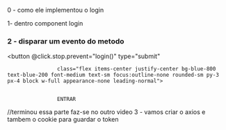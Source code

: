 0 - como ele implementou o login



1- dentro component login
<template>
    <div style="height: 500px; ">
        <LoginMenu />

        <div
            
            class="rounded-sm bg-100 p-4 mb-4"
        >
            <h3 :class="`text-sm leading-5 font-medium text-800`">
                
            </h3>
        </div>

        
            <div class="grid gap-2">
               
                    <input
                        v-model="email"
                        type="text"
                        placeholder="Digite seu e-mail"
                        class="bg-gray-900 placeholder-gray-700 text-gray-500 font-light border border-gray-900 focus:outline-none focus:border-blue-800 rounded-sm py-3 px-4 block w-full appearance-none leading-normal"
                    >

                   
                

               
                    <input
                        v-model="password"
                        type="password"
                        placeholder="Digite sua senha"
                        class="bg-gray-900 placeholder-gray-700 text-gray-500 font-light border border-gray-900 focus:outline-none focus:border-blue-800 rounded-sm py-3 px-4 block w-full appearance-none leading-normal"
                    >

                    

                <button
                    type="submit"
                    
                    class="flex items-center justify-center bg-blue-800 text-blue-200 font-medium text-sm focus:outline-none rounded-sm py-3 px-4 block w-full appearance-none leading-normal"
                >
                    <img
                        
                        src="@/assets/img/spinner.svg"
                        alt=""
                        class="w-5 h-5 mr-2"
                    >

                    ENTRAR
                </button>

                <div class="my-4 text-center">
                    <RouterLink
                        :to="{ name: 'forgotPassword' }"
                        class="text-sm font-light"
                    >
                        Esqueci minha senha
                    </RouterLink>
                </div>
            </div>
    
    </div>
</template>

<!-- npm i js-cookie -->
<script>
    import LoginMenu from '@/components/Auth/LoginMenu';
   import Cookie from 'js-cookie';

    export default {
        name: 'LoginComponent',

        components: {
            LoginMenu,
            
        },

        data() {
            /* 1.0 declarar variaveis */
            return {
               email: '',
               password: ''
            };
        },

        methods: {
            // 1- metdo
           login(){
                const payload = {
                    email: this.email,
                    password: this.password
                };
                //////1.1######
                this.$axios.post('v1/login', payload).then((response) => {

                    /* primeiro antes de colocar cooki verifiquei
                    console.log(response);*/

                   //quando a gente tiver acesso ao endpoint a gente vai salvar o token no 
                   //cookie do browser
                   ////////1.2####
                    const token = `${response.data.token_type} ${response.data.access_token}`;
                    Cookie.set('todo_list_token', token, { expires: 30})
                    /* 
                    ///////
                    aqui estou por enquanto ingessando o cookie aqui, depois vou passar para a pasta service/cookie

                    2 --- como esta o axios ate aqui


import axios from 'axios';
import Vue from 'vue';
//import Cookie from '@/service/cookie';



axios.defaults.baseURL = 'http://127.0.0.1:8000/api';
axios.defaults.headers.common['Content-Type'] = 'application/json';
axios.defaults.headers.common['Accept'] = 'application/json';

Vue.prototype.$axios = axios;
                    */
                })
           }
        },
    };
</script>

### 2 - disparar um evento do metodo
<button
                     @click.stop.prevent="login()"
                    type="submit"
                    
                    class="flex items-center justify-center bg-blue-800 text-blue-200 font-medium text-sm focus:outline-none rounded-sm py-3 px-4 block w-full appearance-none leading-normal">
                    

                    ENTRAR
 </button>

//terminou essa parte faz-se no outro video
 3 - vamos criar o axios e tambem o cookie para guardar o token

<!--  import axios from 'axios';
import Vue from 'vue';
import Cookie from '@/service/cookie';

Vue.prototype.$axios = axios;

axios.defaults.baseURL = 'http://127.0.0.1:8000/api';
axios.defaults.headers.common['Content-Type'] = 'application/json';
axios.defaults.headers.common['Accept'] = 'application/json';
axios.interceptors.request.use(function(config) {
    const token = Cookie.getToken();

    if (token) {
        config.headers.common['Authorization'] = token;
    }

    return config;
});
 -->